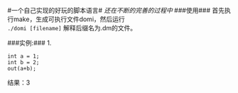 #一个自己实现的好玩的脚本语言#
*还在不断的完善的过程中*
###使用###
首先执行make，生成可执行文件domi，然后运行  
`./domi [filename]`
 解释后缀名为.dm的文件。

###实例:###
1.
```
int a = 1;
int b = 2;
out(a+b);
```
结果：3
